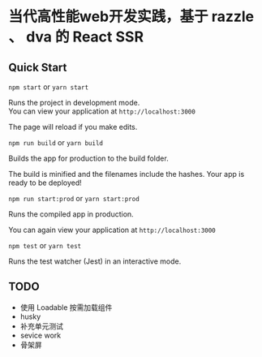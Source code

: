 # 当代高性能web开发实践，基于 razzle 、 dva 的 React SSR

## Quick Start



`npm start` or `yarn start`

Runs the project in development mode.  
You can view your application at `http://localhost:3000`

The page will reload if you make edits.

`npm run build` or `yarn build`

Builds the app for production to the build folder.

The build is minified and the filenames include the hashes.
Your app is ready to be deployed!

`npm run start:prod` or `yarn start:prod`

Runs the compiled app in production.

You can again view your application at `http://localhost:3000`

`npm test` or `yarn test`

Runs the test watcher (Jest) in an interactive mode.


## TODO

- 使用 Loadable 按需加载组件
- husky
- 补充单元测试
- sevice work
- 骨架屏
